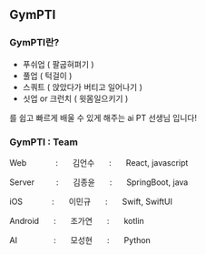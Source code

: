 ## GymPTI

### GymPTI란?

- 푸쉬업 ( 팔굽혀펴기 )
- 풀업 ( 턱걸이 )
- 스쿼트 ( 앉았다가 버티고 일어나기 )
- 싯업 or 크런치 ( 윗몸일으키기 )

를 쉽고 빠르게 배울 수 있게 해주는 ai PT 선생님 입니다!

### GymPTI : Team
 
Webㅤㅤㅤㅤ:ㅤㅤ김언수ㅤㅤ:ㅤㅤReact, javascript

Serverㅤㅤㅤ:ㅤㅤ김종윤ㅤㅤ:ㅤㅤSpringBoot, java

iOSㅤㅤㅤㅤ:ㅤㅤ이민규ㅤㅤ:ㅤㅤSwift, SwiftUI

Androidㅤㅤ:ㅤㅤ조가연ㅤㅤ:ㅤㅤkotlin

AIㅤㅤㅤㅤㅤ:ㅤㅤ모성현ㅤㅤ:ㅤㅤPython
